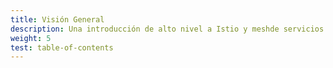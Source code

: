 ```yaml
---
title: Visión General
description: Una introducción de alto nivel a Istio y meshde servicios.
weight: 5
test: table-of-contents
---
```

